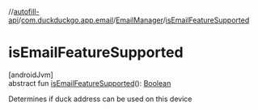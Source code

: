 //[autofill-api](../../../index.md)/[com.duckduckgo.app.email](../index.md)/[EmailManager](index.md)/[isEmailFeatureSupported](is-email-feature-supported.md)

# isEmailFeatureSupported

[androidJvm]\
abstract fun [isEmailFeatureSupported](is-email-feature-supported.md)(): [Boolean](https://kotlinlang.org/api/latest/jvm/stdlib/kotlin/-boolean/index.html)

Determines if duck address can be used on this device
